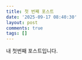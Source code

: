 ```yaml
---
title: 첫 번째 포스트
date: '2025-09-17 08:40:30'
layout: post
comments: true
tags: []
---
```

내 첫번째 포스트입니다.

